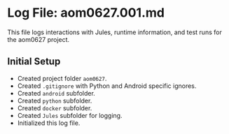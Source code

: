 # Log File: aom0627.001.md

This file logs interactions with Jules, runtime information, and test runs for the aom0627 project.

## Initial Setup

- Created project folder `aom0627`.
- Created `.gitignore` with Python and Android specific ignores.
- Created `android` subfolder.
- Created `python` subfolder.
- Created `docker` subfolder.
- Created `Jules` subfolder for logging.
- Initialized this log file.
